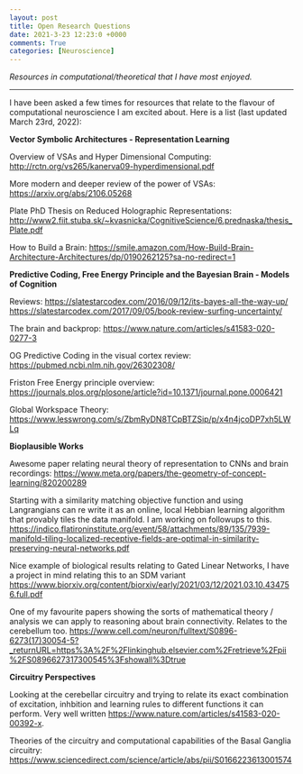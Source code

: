 ```yaml
---
layout: post
title: Open Research Questions
date: 2021-3-23 12:23:0 +0000
comments: True
categories: [Neuroscience]
---
```


*Resources in computational/theoretical that I have most enjoyed.*

---

I have been asked a few times for resources that relate to the flavour of computational neuroscience I am excited about. Here is a list (last updated March 23rd, 2022):

**Vector Symbolic Architectures - Representation Learning**

Overview of VSAs and Hyper Dimensional Computing:
http://rctn.org/vs265/kanerva09-hyperdimensional.pdf

More modern and deeper review of the power of VSAs: https://arxiv.org/abs/2106.05268

Plate PhD Thesis on Reduced Holographic Representations: http://www2.fiit.stuba.sk/~kvasnicka/CognitiveScience/6.prednaska/thesis_Plate.pdf   

How to Build a Brain: https://smile.amazon.com/How-Build-Brain-Architecture-Architectures/dp/0190262125?sa-no-redirect=1

**Predictive Coding, Free Energy Principle and the Bayesian Brain - Models of Cognition**

Reviews: https://slatestarcodex.com/2016/09/12/its-bayes-all-the-way-up/
https://slatestarcodex.com/2017/09/05/book-review-surfing-uncertainty/

The brain and backprop: https://www.nature.com/articles/s41583-020-0277-3

OG Predictive Coding in the visual cortex review: https://pubmed.ncbi.nlm.nih.gov/26302308/

Friston Free Energy principle overview: https://journals.plos.org/plosone/article?id=10.1371/journal.pone.0006421

Global Workspace Theory: https://www.lesswrong.com/s/ZbmRyDN8TCpBTZSip/p/x4n4jcoDP7xh5LWLq

**Bioplausible Works**

Awesome paper relating neural theory of representation to CNNs and brain recordings:
https://www.meta.org/papers/the-geometry-of-concept-learning/820200289

Starting with a similarity matching objective function and using Langrangians can re write it as an online, local Hebbian learning algorithm that provably tiles the data manifold. I am working on followups to this.
https://indico.flatironinstitute.org/event/58/attachments/89/135/7939-manifold-tiling-localized-receptive-fields-are-optimal-in-similarity-preserving-neural-networks.pdf

Nice example of biological results relating to Gated Linear Networks, I have a project in mind relating this to an SDM variant
https://www.biorxiv.org/content/biorxiv/early/2021/03/12/2021.03.10.434756.full.pdf

One of my favourite papers showing the sorts of mathematical theory / analysis we can apply to reasoning about brain connectivity. Relates to the cerebellum too.
https://www.cell.com/neuron/fulltext/S0896-6273(17)30054-5?_returnURL=https%3A%2F%2Flinkinghub.elsevier.com%2Fretrieve%2Fpii%2FS0896627317300545%3Fshowall%3Dtrue


**Circuitry Perspectives**

Looking at the cerebellar circuitry and trying to relate its exact combination of excitation, inhbition and learning rules to different functions it can perform. Very well written https://www.nature.com/articles/s41583-020-00392-x.

Theories of the circuitry and computational capabilities of the Basal Ganglia circuitry: https://www.sciencedirect.com/science/article/abs/pii/S0166223613001574
